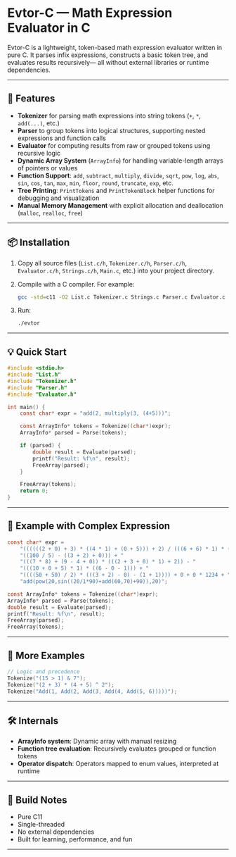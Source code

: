 

# Evtor-C — Math Expression Evaluator in C

Evtor-C is a lightweight, token-based math expression evaluator written in pure C. It parses infix expressions, constructs a basic token tree,
and evaluates results recursively— all without external libraries or runtime dependencies.

---

## 🚀 Features

* **Tokenizer** for parsing math expressions into string tokens (`+`, `*`, `add(...)`, etc.)
* **Parser** to group tokens into logical structures, supporting nested expressions and function calls
* **Evaluator** for computing results from raw or grouped tokens using recursive logic
* **Dynamic Array System** (`ArrayInfo`) for handling variable-length arrays of pointers or values
* **Function Support**: `add`, `subtract`, `multiply`, `divide`, `sqrt`, `pow`, `log`, `abs`, `sin`, `cos`, `tan`, `max`, `min`, `floor`, `round`, `truncate`, `exp`, etc.
* **Tree Printing**: `PrintTokens` and `PrintTokenBlock` helper functions for debugging and visualization
* **Manual Memory Management** with explicit allocation and deallocation (`malloc`, `realloc`, `free`)

---

## 📦 Installation

1. Copy all source files (`List.c/h`, `Tokenizer.c/h`, `Parser.c/h`, `Evaluator.c/h`, `Strings.c/h`, `Main.c`, etc.) into your project directory.  
2. Compile with a C compiler. For example:
   ```sh
   gcc -std=c11 -O2 List.c Tokenizer.c Strings.c Parser.c Evaluator.c Main.c -o evtor


3. Run:

   ```sh
   ./evtor
   ```

---

## 💡 Quick Start

```c
#include <stdio.h>
#include "List.h"
#include "Tokenizer.h"
#include "Parser.h"
#include "Evaluator.h"

int main() {
    const char* expr = "add(2, multiply(3, (4+5)))";

    const ArrayInfo* tokens = Tokenize((char*)expr);
    ArrayInfo* parsed = Parse(tokens);

    if (parsed) {
        double result = Evaluate(parsed);
        printf("Result: %f\n", result);
        FreeArray(parsed);
    }

    FreeArray(tokens);
    return 0;
}
```

---

## 🔢 Example with Complex Expression

```c
const char* expr =
    "((((((2 + 0) + 3) * ((4 * 1) + (0 + 5))) + 2) / (((6 + 6) * 1) * (1 + 0 + 1))) + "
    "((100 / 5) - ((3 + 2) + 0))) + "
    "(((7 * 8) + (9 - 4 + 0)) * (((2 + 3 + 0) * 1) + 2)) - "
    "(((10 + 0 + 5) * 1) * ((6 - 0 - 1))) + "
    "((((50 + 50) / 2) * (((3 + 2) - 0) - (1 + 1)))) + 0 + 0 * 1234 + "
    "add(pow(20,sin((20/1*90)+add(60,70)+90)),20)";

const ArrayInfo* tokens = Tokenize((char*)expr);
ArrayInfo* parsed = Parse(tokens);
double result = Evaluate(parsed);
printf("Result: %f\n", result);
FreeArray(parsed);
FreeArray(tokens);
```

---

## 📘 More Examples

```c
// Logic and precedence
Tokenize("(15 > 1) & 7");
Tokenize("(2 + 3) * (4 + 5) ^ 2");
Tokenize("Add(1, Add(2, Add(3, Add(4, Add(5, 6)))))");
```

---

## 🛠️ Internals

* **ArrayInfo system**: Dynamic array with manual resizing
* **Function tree evaluation**: Recursively evaluates grouped or function tokens
* **Operator dispatch**: Operators mapped to enum values, interpreted at runtime

---

## 🔧 Build Notes

* Pure C11
* Single-threaded
* No external dependencies
* Built for learning, performance, and fun

---


```
